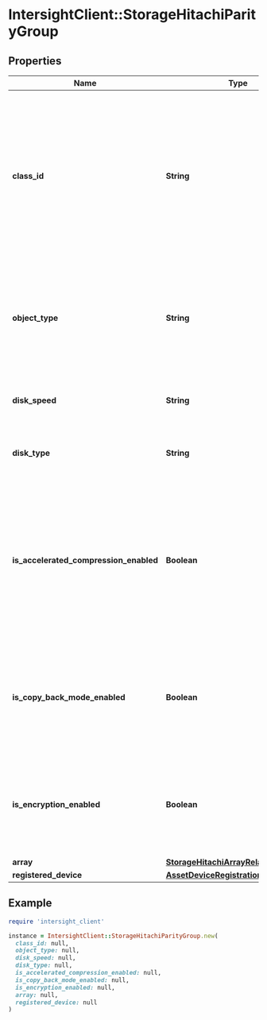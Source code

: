 # IntersightClient::StorageHitachiParityGroup

## Properties

| Name | Type | Description | Notes |
| ---- | ---- | ----------- | ----- |
| **class_id** | **String** | The fully-qualified name of the instantiated, concrete type. This property is used as a discriminator to identify the type of the payload when marshaling and unmarshaling data. | [default to &#39;storage.HitachiParityGroup&#39;] |
| **object_type** | **String** | The fully-qualified name of the instantiated, concrete type. The value should be the same as the &#39;ClassId&#39; property. | [default to &#39;storage.HitachiParityGroup&#39;] |
| **disk_speed** | **String** | Speed (rpm) of the disk belonging to the parity group. | [optional][readonly] |
| **disk_type** | **String** | Type of the disk belonging to the parity group. | [optional][readonly] |
| **is_accelerated_compression_enabled** | **Boolean** | Value of the accelerated compression of the parity group. true, Accelerated compression for the parity group is enabled. false, Accelerated compression for the parity group is disabled. | [optional][readonly] |
| **is_copy_back_mode_enabled** | **Boolean** | Value of the copy back mode setting of the parity group. true, Copy back mode is enabled. false, Copy back mode is disabled. | [optional][readonly] |
| **is_encryption_enabled** | **Boolean** | Value of the encryption setting of the parity group. true, Encryption is enabled. false, Encryption is disabled. | [optional][readonly] |
| **array** | [**StorageHitachiArrayRelationship**](StorageHitachiArrayRelationship.md) |  | [optional] |
| **registered_device** | [**AssetDeviceRegistrationRelationship**](AssetDeviceRegistrationRelationship.md) |  | [optional] |

## Example

```ruby
require 'intersight_client'

instance = IntersightClient::StorageHitachiParityGroup.new(
  class_id: null,
  object_type: null,
  disk_speed: null,
  disk_type: null,
  is_accelerated_compression_enabled: null,
  is_copy_back_mode_enabled: null,
  is_encryption_enabled: null,
  array: null,
  registered_device: null
)
```

